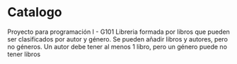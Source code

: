 # Catalogo
Proyecto para programación I - G101
Libreria formada por libros que pueden ser clasificados por autor y género.
Se pueden añadir libros y autores, pero no géneros. Un autor debe tener al menos 1 libro, pero un género puede no tener libros